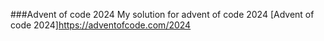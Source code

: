 ###Advent of code 2024
My solution for advent of code 2024
[Advent of code 2024]https://adventofcode.com/2024 
